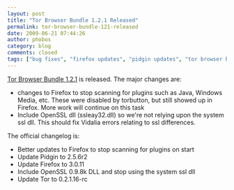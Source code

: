 ```yaml
---
layout: post
title: "Tor Browser Bundle 1.2.1 Released"
permalink: tor-browser-bundle-121-released
date: 2009-06-21 07:44:26
author: phobos
category: blog
comments: closed
tags: ["bug fixes", "firefox updates", "pidgin updates", "tor browser bundle"]
---
```


[Tor Browser Bundle 1.2.1](https://www.torproject.org/torbrowser/) is released. The major changes are:

-   changes to Firefox to stop scanning for plugins such as Java, Windows Media, etc. These were disabled by torbutton, but still showed up in Firefox. More work will continue on this task
-   Include OpenSSL dll (ssleay32.dll) so we're not relying upon the system ssl dll. This should fix Vidalia errors relating to ssl differences.

The official changelog is:

-   Better updates to Firefox to stop scanning for plugins on start
-   Update Pidgin to 2.5.6r2
-   Update Firefox to 3.0.11
-   Include OpenSSL 0.9.8k DLL and stop using the system ssl dll
-   Update Tor to 0.2.1.16-rc

